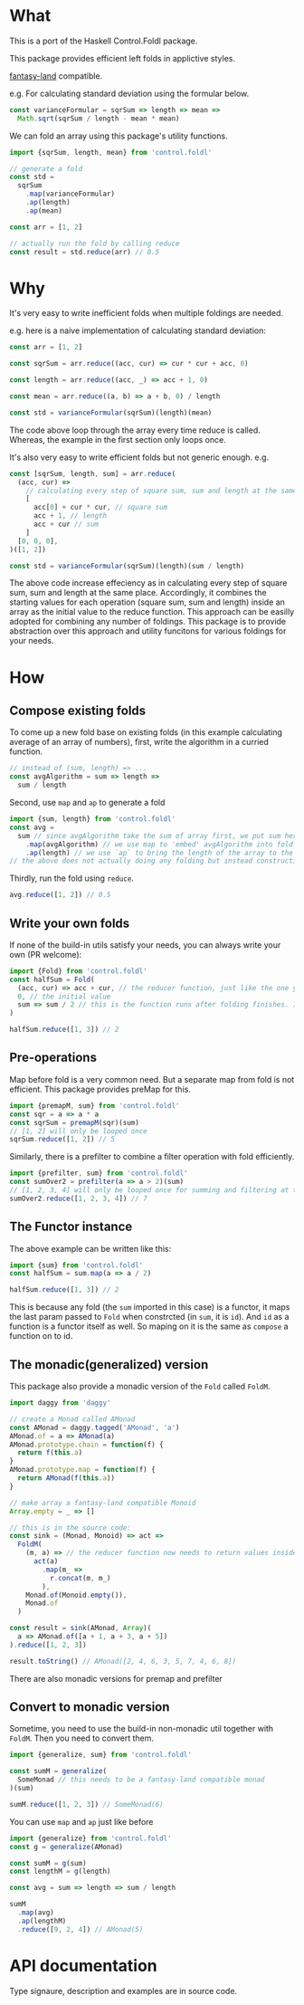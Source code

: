 # What
This is a port of the Haskell Control.Foldl package.

This package provides efficient left folds in applictive styles.

[fantasy-land](https://github.com/fantasyland/fantasy-land) compatible.

e.g. For calculating standard deviation using the formular below.
```js
const varianceFormular = sqrSum => length => mean =>
  Math.sqrt(sqrSum / length - mean * mean)
```
We can fold an array using this package's utility functions.
```js
import {sqrSum, length, mean} from 'control.foldl'

// generate a fold
const std =
  sqrSum
    .map(varianceFormular)
    .ap(length)
    .ap(mean)

const arr = [1, 2]

// actually run the fold by calling reduce
const result = std.reduce(arr) // 0.5
```

# Why
It's very easy to write inefficient folds when multiple foldings are needed.

e.g. here is a naive implementation of calculating standard deviation:
```js
const arr = [1, 2]

const sqrSum = arr.reduce((acc, cur) => cur * cur + acc, 0)

const length = arr.reduce((acc, _) => acc + 1, 0)

const mean = arr.reduce((a, b) => a + b, 0) / length

const std = varianceFormular(sqrSum)(length)(mean)
```
The code above loop through the array every time reduce is called.
Whereas, the example in the first section only loops once.

It's also very easy to write efficient folds but not generic enough.
e.g.
```js
const [sqrSum, length, sum] = arr.reduce(
  (acc, cur) =>
    // calculating every step of square sum, sum and length at the same place
    [
      acc[0] + cur * cur, // square sum
      acc + 1, // length
      acc + cur // sum
    ]
  [0, 0, 0],
)([1, 2])

const std = varianceFormular(sqrSum)(length)(sum / length)
```
The above code increase effeciency as in calculating every step of square sum, sum and length at the same place.
Accordingly, it combines the starting values for each operation (square sum, sum and length) inside an array as the initial value to the reduce function.
This approach can be easilly adopted for combining any number of foldings. This package is to provide abstraction over this approach and utility funcitons for various foldings for your needs.

# How
## Compose existing folds

To come up a new fold base on existing folds (in this example calculating average of an array of numbers), first, write the algorithm in a curried function.
```js
// instead of (sum, length) => ...
const avgAlgorithm = sum => length =>
  sum / length
```
Second, use `map` and `ap` to generate a fold
```js
import {sum, length} from 'control.foldl'
const avg =
  sum // since avgAlgorithm take the sum of array first, we put sum here first
    .map(avgAlgorithm) // we use map to 'embed' avgAlgorithm into fold.
    .ap(length) // we use `ap` to bring the length of the array to the second argument of avgAlgorithm
// the above does not actually doing any folding but instead constructing the folding like the example under `Why` section to be triggered.
```
Thirdly, run the fold using `reduce`.
```js
avg.reduce([1, 2]) // 0.5
```
## Write your own folds
If none of the build-in utils satisfy your needs, you can always write your own (PR welcome):
```js
import {Fold} from 'control.foldl'
const halfSum = Fold(
  (acc, cur) => acc + cur, // the reducer function, just like the one you pass to Array.prototype.reduce but with only the first 2 arguments (no index as the 3rd argument)
  0, // the initial value
  sum => sum / 2 // this is the function runs after folding finishes. It receives the last accumulated value as input. The output will be the output when run the `reduce` method on `halfSum`.
)

halfSum.reduce([1, 3]) // 2
```
## Pre-operations
Map before fold is a very common need. But a separate map from fold is not efficient. This package provides preMap for this.
```js
import {premapM, sum} from 'control.foldl'
const sqr = a => a * a 
const sqrSum = premapM(sqr)(sum)
// [1, 2] will only be looped once
sqrSum.reduce([1, 2]) // 5
```
Similarly, there is a prefilter to combine a filter operation with fold efficiently.
```js
import {prefilter, sum} from 'control.foldl'
const sumOver2 = prefilter(a => a > 2)(sum)
// [1, 2, 3, 4] will only be looped once for summing and filtering at the same time
sumOver2.reduce([1, 2, 3, 4]) // 7
```
  
## The Functor instance
The above example can be written like this:
```js
import {sum} from 'control.foldl'
const halfSum = sum.map(a => a / 2)

halfSum.reduce([1, 3]) // 2
```
This is because any fold (the `sum` imported in this case) is a functor, it maps the last param passed to `Fold` when constrcted (in `sum`, it is `id`). And `id` as a function is a functor itself as well. So maping on it is the same as `compose` a function on to id.

## The monadic(generalized) version
This package also provide a monadic version of the `Fold` called `FoldM`.
```js
import daggy from 'daggy'

// create a Monad called AMonad
const AMonad = daggy.tagged('AMonad', 'a')
AMonad.of = a => AMonad(a)
AMonad.prototype.chain = function(f) {
  return f(this.a)
}
AMonad.prototype.map = function(f) {
  return AMonad(f(this.a))
}

// make array a fantasy-land compatible Monoid
Array.empty = _ => []

// this is in the source code:
const sink = (Monad, Monoid) => act =>
  FoldM(
    (m, a) => // the reducer function now needs to return values inside monadic context
      act(a)
        .map(m_ =>
          r.concat(m, m_)
        ),
    Monad.of(Monoid.empty()),
    Monad.of
  )

const result = sink(AMonad, Array)(
  a => AMonad.of([a + 1, a + 3, a + 5])
).reduce([1, 2, 3])

result.toString() // AMonad([2, 4, 6, 3, 5, 7, 4, 6, 8])
```
There are also monadic versions for premap and prefilter

## Convert to monadic version
Sometime, you need to use the build-in non-monadic util together with `FoldM`. Then you need to convert them.
```js
import {generalize, sum} from 'control.foldl'

const sumM = generalize(
  SomeMonad // this needs to be a fantasy-land compatible monad
)(sum)

sumM.reduce([1, 2, 3]) // SomeMonad(6)
```
You can use `map` and `ap` just like before
```js
import {generalize} from 'control.foldl'
const g = generalize(AMonad)

const sumM = g(sum)
const lengthM = g(length)

const avg = sum => length => sum / length

sumM
  .map(avg)
  .ap(lengthM)
  .reduce([9, 2, 4]) // AMonad(5)

```

# API documentation
Type signaure, description and examples are in source code.